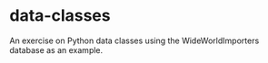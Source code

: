 # data-classes
An exercise on Python data classes using the WideWorldImporters database as an example.
